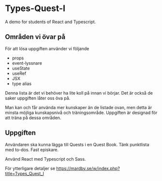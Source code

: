 # Types-Quest-I

A demo for students of React and Typescript.

## Områden vi övar på

För att lösa uppgiften använder vi följande

-  props
-  event-lyssnare
-  useState
-  useRef
-  JSX
-  type alias

Denna lista är det vi behöver ha lite koll på innan vi börjar. Det är också de saker uppgiften låter oss öva på.

Man kan och får använda mer kunskaper än de listade ovan, men detta är minsta möjliga kunskapsnivå och träningsområde. Uppgiften är designad för att träna på dessa områden.

## Uppgiften

Användaren ska kunna lägga till Quests i en Quest Book. Tänk punktlista med to-dos. Fast episkare.

Använd React med Typescript och Sass.

För ytterligare detaljer se https://mardby.se/w/index.php?title=Types_Quest_I
